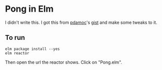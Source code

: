 # Pong in Elm

I didn't write this.  I got this from [pdamoc](https://gist.github.com/pdamoc)'s 
[gist](https://gist.github.com/pdamoc/fd29925b8e20dd92e91c5b75e6c3711e) and make
some tweaks to it.

## To run

```
elm package install --yes
elm reactor
```

Then open the url the reactor shows.  Click on "Pong.elm".
